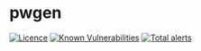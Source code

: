 # pwgen
[![Licence](https://img.shields.io/github/license/thecharge/pwgen?style=for-the-badge)](./LICENSE)
[![Known Vulnerabilities](https://snyk.io/test/github/thecharge/pwgen/main/badge.svg)](https://snyk.io/test/github/thecharge/pwgen)
[![Total alerts](https://img.shields.io/lgtm/alerts/g/thecharge/pwgen.svg?logo=lgtm&logoWidth=18)](https://lgtm.com/projects/g/thecharge/pwgen/alerts/)
